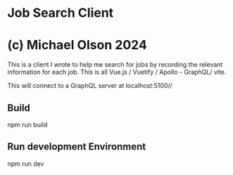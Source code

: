 # Job Search Client
# (c) Michael Olson 2024

This is a client I wrote to help me search for jobs by recording the relevant information for each job.
This is all Vue.js / Vuetify / Apollo - GraphQL/ vite.

This will connect to a GraphQL server at localhost:5100//

## Build
npm run build

## Run development Environment
npm run dev
